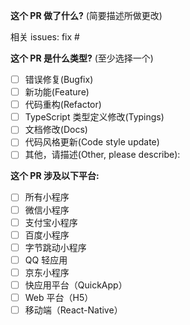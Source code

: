 <!--
请务必阅读贡献者指南:
https://github.com/NervJS/taro/blob/master/CONTRIBUTING.md
-->

<!-- PULL REQUEST TEMPLATE -->
<!-- (Update "[ ]" to "[x]" to check a box) -->

**这个 PR 做了什么?** (简要描述所做更改)

相关 issues: fix #

**这个 PR 是什么类型?** (至少选择一个)

- [ ] 错误修复(Bugfix) 
- [ ] 新功能(Feature)
- [ ] 代码重构(Refactor)
- [ ] TypeScript 类型定义修改(Typings)
- [ ] 文档修改(Docs)
- [ ] 代码风格更新(Code style update)
- [ ] 其他，请描述(Other, please describe):

**这个 PR 涉及以下平台:**

- [ ] 所有小程序
- [ ] 微信小程序
- [ ] 支付宝小程序
- [ ] 百度小程序
- [ ] 字节跳动小程序
- [ ] QQ 轻应用
- [ ] 京东小程序
- [ ] 快应用平台（QuickApp）
- [ ] Web 平台（H5）
- [ ] 移动端（React-Native）
